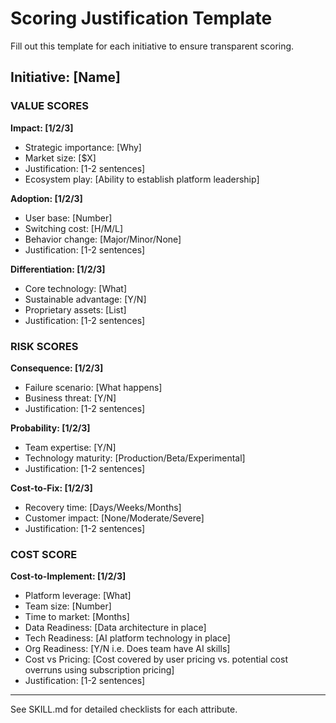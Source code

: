 # Scoring Justification Template

Fill out this template for each initiative to ensure transparent scoring.

## Initiative: [Name]

### VALUE SCORES

**Impact: [1/2/3]**
- Strategic importance: [Why]
- Market size: [$X]
- Justification: [1-2 sentences]
- Ecosystem play: [Ability to establish platform leadership]

**Adoption: [1/2/3]**
- User base: [Number]
- Switching cost: [H/M/L]
- Behavior change: [Major/Minor/None]
- Justification: [1-2 sentences]

**Differentiation: [1/2/3]**
- Core technology: [What]
- Sustainable advantage: [Y/N]
- Proprietary assets: [List]
- Justification: [1-2 sentences]

### RISK SCORES

**Consequence: [1/2/3]**
- Failure scenario: [What happens]
- Business threat: [Y/N]
- Justification: [1-2 sentences]

**Probability: [1/2/3]**
- Team expertise: [Y/N]
- Technology maturity: [Production/Beta/Experimental]
- Justification: [1-2 sentences]

**Cost-to-Fix: [1/2/3]**
- Recovery time: [Days/Weeks/Months]
- Customer impact: [None/Moderate/Severe]
- Justification: [1-2 sentences]

### COST SCORE

**Cost-to-Implement: [1/2/3]**
- Platform leverage: [What]
- Team size: [Number]
- Time to market: [Months]
- Data Readiness: [Data architecture in place]
- Tech Readiness: [AI platform technology in place]
- Org Readiness: [Y/N i.e. Does team have AI skills]
- Cost vs Pricing: [Cost covered by user pricing vs. potential cost overruns using subscription pricing]
- Justification: [1-2 sentences]

---

See SKILL.md for detailed checklists for each attribute.
